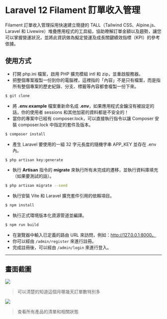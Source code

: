 # Laravel 12 Filament 訂單收入管理

Filament 訂單收入管理採用快速建立簡捷的 TALL（Tailwind CSS、Alpine.js、Laravel 和 Livewire）堆疊應用程式的工具組，協助暸解訂單金額以及趨勢，讓您可以掌握營運狀況，並將此資訊做為擬定營運及成長關鍵績效指標（KPI）的參考依據。

## 使用方式
- 打開 php.ini 檔案，啟用 PHP 擴充模組 intl 和 zip，並重啟服務器。
- 把整個專案複製一份到你的電腦裡，這裡指的「內容」不是只有檔案，而是指所有整個專案的歷史紀錄、分支、標籤等內容都會複製一份下來。
```sh
$ git clone
```
- 將 __.env.example__ 檔案重新命名成 __.env__，如果應用程式金鑰沒有被設定的話，你的使用者 sessions 和其他加密的資料都是不安全的！
- 當你的專案中已經有 composer.lock，可以直接執行指令以讓 Composer 安裝 composer.lock 中指定的套件及版本。
```sh
$ composer install
```
- 產生 Laravel 要使用的一組 32 字元長度的隨機字串 APP_KEY 並存在 .env 內。
```sh
$ php artisan key:generate
```
- 執行 __Artisan__ 指令的 __migrate__ 來執行所有未完成的遷移，並執行資料庫填充（如果要測試的話）。
```sh
$ php artisan migrate --seed
```
- 執行安裝 Vite 和 Laravel 擴充套件引用的依賴項目。
```sh
$ npm install
```
- 執行正式環境版本化資源管道並編譯。
```sh
$ npm run build
```
- 在瀏覽器中輸入已定義的路由 URL 來訪問，例如：http://127.0.0.1:8000。
- 你可以經由 `/admin/register` 來進行註冊。
- 完成註冊後，可以經由 `/admin/login` 來進行登入。

----

## 畫面截圖
![](https://i.imgur.com/pbayIYC.png)
> 可以清楚的知道這個月哪幾天訂單數特別多

![](https://i.imgur.com/NuTUHKY.png)
> 查看所有產品的清單和相關狀態
